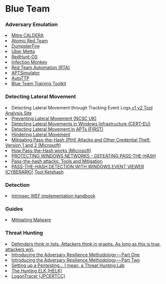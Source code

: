 # Blue Team

<h3>Adversary Emulation</h3>

<li><a href="https://github.com/mitre/caldera">Mitre CALDERA</a>
<li><a href="https://github.com/redcanaryco/atomic-red-team">Atomic Red Team</a>
<li><a href="https://github.com/TryCatchHCF/DumpsterFire">DumpsterFire</a>
<li><a href="https://github.com/uber-common/metta">Uber Metta</a>
<li><a href="https://github.com/redhuntlabs/RedHunt-OS">RedHunt-OS</a>
<li><a href="https://github.com/guardicore/monkey">Infection Monkey</a>
<li><a href="https://github.com/endgameinc/RTA">Red Team Automation (RTA)</a>
<li><a href="https://github.com/NextronSystems/APTSimulator">APTSimulator</a>
<li><a href="https://github.com/jymcheong/AutoTTP">AutoTTP</a>
<li><a href="https://www.bt3.no/">Blue Team Training Toolkit</a>


  
<h3>Detecting Lateral Movement</h3>
<li>Detecting Lateral Movement through Tracking Event Logs<a href="https://www.jpcert.or.jp/english/pub/sr/20170612ac-ir_research_en.pdf"> v1</a><a href="https://www.jpcert.or.jp/english/pub/sr/Detecting%20Lateral%20Movement%20through%20Tracking%20Event%20Logs_version2.pdf"> v2</a><a href="https://jpcertcc.github.io/ToolAnalysisResultSheet"> Tool Analysis Site</a>
<li><a href="https://www.ncsc.gov.uk/guidance/preventing-lateral-movement">Preventing Lateral Movement (NCSC UK)</a>
<li><a href="http://cert.europa.eu/static/WhitePapers/CERT-EU_SWP_17-002_Lateral_Movements.pdf">Detecting Lateral Movements in Windows Infrastructure (CERT-EU)</a>
<li><a href="https://www.first.org/resources/papers/conf2016/FIRST-2016-105.pdf">Detecting Lateral Movement in APTs (FIRST)</a>
<li><a href="https://labs.portcullis.co.uk/blog/hindering-lateral-movement">Hindering Lateral Movement</a>
<li><a href="https://www.microsoft.com/en-us/download/details.aspx?id=36036">Mitigating Pass-the-Hash (PtH) Attacks and Other Credential Theft, Version 1 and 2 (Microsoft)</a>
<li><a href="http://download.microsoft.com/download/C/3/B/C3BD2D13-FC9B-4FAB-A1E7-43FC5DE5CFB2/PassTheHashAttack-DataSheet.pdf">How Pass-the-Hash works (Microsoft)</a>
<li><a href="https://dfirblog.wordpress.com/2015/11/08/protecting-windows-networks-defeating-pass-the-hash">PROTECTING WINDOWS NETWORKS – DEFEATING PASS-THE-HASH</a>
<li><a href="https://www.sans.org/reading-room/whitepapers/testing/pass-the-hash-attacks-tools-mitigation-33283">Pass-the-hash attacks: Tools and Mitigation</a>
<li><a href="https://lp.cyberark.com/rs/cyberarksoftware/images/wp-Labs-Pass-the-hash-research-01312018.pdf">PASS-THE-HASH DETECTION WITH WINDOWS EVENT VIEWER (CYBERARK)</a>| <a href="https://github.com/cyberark/ketshash">Tool Ketshash</a>



<h3>Detection</h3>
<li><a href="https://github.com/Intrinsec/WEF-handbook-appendix">Intrinsec WEF implementation handbook</a>

<h3>Guides</h3>
<li><a href="https://www.ncsc.gov.uk/guidance/mitigating-malware">Mitigating Malware</a>

<h3>Threat Hunting</h3>
<li><a href="https://blogs.technet.microsoft.com/johnla/2015/04/26/defenders-think-in-lists-attackers-think-in-graphs-as-long-as-this-is-true-attackers-win/">Defenders think in lists. Attackers think in graphs. As long as this is true, attackers win.</a>
<li><a href="https://posts.specterops.io/introducing-the-adversary-resilience-methodology-part-one-e38e06ffd604">Introducing the Adversary Resilience Methodology — Part One</a>
<li><a href="https://posts.specterops.io/introducing-the-adversary-resilience-methodology-part-two-279a1ed7863d">Introducing the Adversary Resilience Methodology — Part Two</a>
<li><a href="https://cyberwardog.blogspot.com.es/2017/02/setting-up-pentesting-i-mean-threat.html">Setting up a Pentesting... I mean, a Threat Hunting Lab</a>
<li><a href="https://github.com/Cyb3rWard0g/HELK">The Hunting ELK (HELK)</a>
<li><a href="https://github.com/JPCERTCC/LogonTracer">LogonTracer (JPCERTCC)</a>


